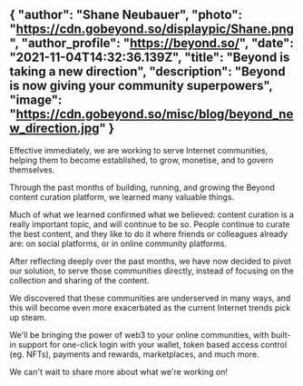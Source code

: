 {
  "author": "Shane Neubauer",
  "photo": "https://cdn.gobeyond.so/displaypic/Shane.png",
  "author_profile": "https://beyond.so/",
  "date": "2021-11-04T14:32:36.139Z",
  "title": "Beyond is taking a new direction",
  "description": "Beyond is now giving your community superpowers",
  "image": "https://cdn.gobeyond.so/misc/blog/beyond_new_direction.jpg"
}
---

Effective immediately, we are working to serve Internet communities, helping them to become established, to grow, monetise, and to govern themselves.

Through the past months of building, running, and growing the Beyond content curation platform, we learned many valuable things.

Much of what we learned confirmed what we believed: content curation is a really important topic, and will continue to be so. People continue to curate the best content, and they like to do it where friends or colleagues already are: on social platforms, or in online community platforms.

After reflecting deeply over the past months, we have now decided to pivot our solution, to serve those communities directly, instead of focusing on the collection and sharing of the content.

We discovered that these communities are underserved in many ways, and this will become even more exacerbated as the current Internet trends pick up steam.

We'll be bringing the power of web3 to your online communities, with built-in support for one-click login with your wallet, token based access control (eg. NFTs), payments and rewards, marketplaces, and much more.

We can't wait to share more about what we're working on!
